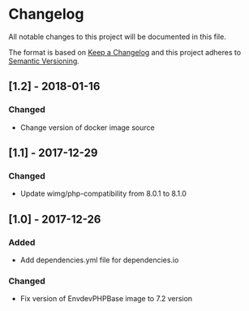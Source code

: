 # Changelog

All notable changes to this project will be documented in this file.

The format is based on [Keep a Changelog](http://keepachangelog.com/en/1.0.0/)
and this project adheres to [Semantic Versioning](http://semver.org/spec/v2.0.0.html).

## [1.2] - 2018-01-16

### Changed

- Change version of docker image source

## [1.1] - 2017-12-29

### Changed

- Update wimg/php-compatibility from 8.0.1 to 8.1.0

## [1.0] - 2017-12-26

### Added

- Add dependencies.yml file for dependencies.io

### Changed

- Fix version of EnvdevPHPBase image to 7.2 version
